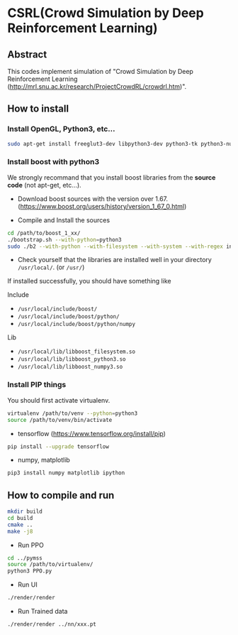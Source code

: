 # CSRL(Crowd Simulation by Deep Reinforcement Learning)

## Abstract

This codes implement simulation of "Crowd Simulation by Deep Reinforcement Learning (http://mrl.snu.ac.kr/research/ProjectCrowdRL/crowdrl.htm)". 

## How to install

### Install OpenGL, Python3, etc...

```bash
sudo apt-get install freeglut3-dev libpython3-dev python3-tk python3-numpy virtualenv ipython3 cmake-curses-gui
```

### Install boost with python3

We strongly recommand that you install boost libraries from the **source code**
(not apt-get, etc...).

- Download boost sources with the version over 1.67.(https://www.boost.org/users/history/version_1_67_0.html)

- Compile and Install the sources

```bash
cd /path/to/boost_1_xx/
./bootstrap.sh --with-python=python3
sudo ./b2 --with-python --with-filesystem --with-system --with-regex install
```

- Check yourself that the libraries are installed well in your directory `/usr/local/`. (or `/usr/`)

If installed successfully, you should have something like

Include

* `/usr/local/include/boost/`
* `/usr/local/include/boost/python/`
* `/usr/local/include/boost/python/numpy`

Lib 

* `/usr/local/lib/libboost_filesystem.so`
* `/usr/local/lib/libboost_python3.so`
* `/usr/local/lib/libboost_numpy3.so`


### Install PIP things

You should first activate virtualenv.
```bash
virtualenv /path/to/venv --python=python3
source /path/to/venv/bin/activate
```

- tensorflow (https://www.tensorflow.org/install/pip)
```bash
pip install --upgrade tensorflow
```

- numpy, matplotlib

```bash
pip3 install numpy matplotlib ipython
```

## How to compile and run

```bash
mkdir build
cd build
cmake ..
make -j8
```

- Run PPO
```bash
cd ../pymss
source /path/to/virtualenv/
python3 PPO.py
```
- Run UI
```bash
./render/render
```

- Run Trained data
```bash
./render/render ../nn/xxx.pt
```
